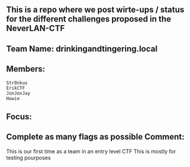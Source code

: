 This is a repo where we post wirte-ups / status for the different challenges proposed in the NeverLAN-CTF
---
Team Name: drinkingandtingering.local
---
Members:
---
	Str0nkus
	ErikCTF
	JonJonJay
	Howie
Focus:
---
Complete as many flags as possible
Comment:
---
This is our first time as a team in an entry level CTF
This is mostly for testing pourposes
